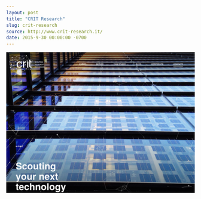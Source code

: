 ```yaml
---
layout: post
title: "CRIT Research"
slug: crit-research
source: http://www.crit-research.it/
date: 2015-9-30 00:00:00 -0700
---
```


<img src="/assets/img/screenshots/crit-research.jpg">
